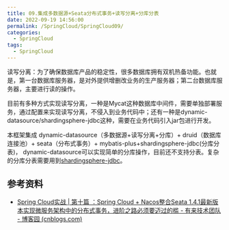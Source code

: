 ```yaml
---
title: 09.集成多数据源+Seata分布式事务+读写分离+分库分表
date: 2022-09-19 14:56:00
permalink: /SpringCloud/SpringCloud09/
categories: 
  - SpringCloud
tags: 
  - SpringCloud
---
```


读写分离：为了确保数据库产品的稳定性，很多数据库拥有双机热备功能。也就是，第一台数据库服务器，是对外提供增删改业务的生产服务器；第二台数据库服务器，主要进行读的操作。

目前有多种方式实现读写分离，一种是Mycat这种数据库中间件，需要单独部署服务，通过配置来实现读写分离，不侵入到业务代码中；还有一种是dynamic-datasource/shardingsphere-jdbc这种，需要在业务代码引入jar包进行开发。

本框架集成 dynamic-datasource（多数据源+读写分离+分库）+ druid（数据库连接池）+ seata（分布式事务）+ mybatis-plus+shardingsphere-jdbc(分库分表)， dynamic-datasource可以实现简单的分库操作，目前还不支持分表。复杂的分库分表需要用到[shardingsphere-jdbc](https://shardingsphere.apache.org/index_zh.html)。







## 参考资料

- [Spring Cloud实战 | 第十篇 ：Spring Cloud + Nacos整合Seata 1.4.1最新版本实现微服务架构中的分布式事务，进阶之路必须要迈过的槛 - 有来技术团队 - 博客园 (cnblogs.com)](https://www.cnblogs.com/haoxianrui/p/14280184.html)